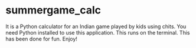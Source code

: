 # summergame_calc
It is a Python calculator for an Indian game played by kids using chits. You need Python installed to use this application. This runs on the terminal. This has been done for fun. Enjoy! 
